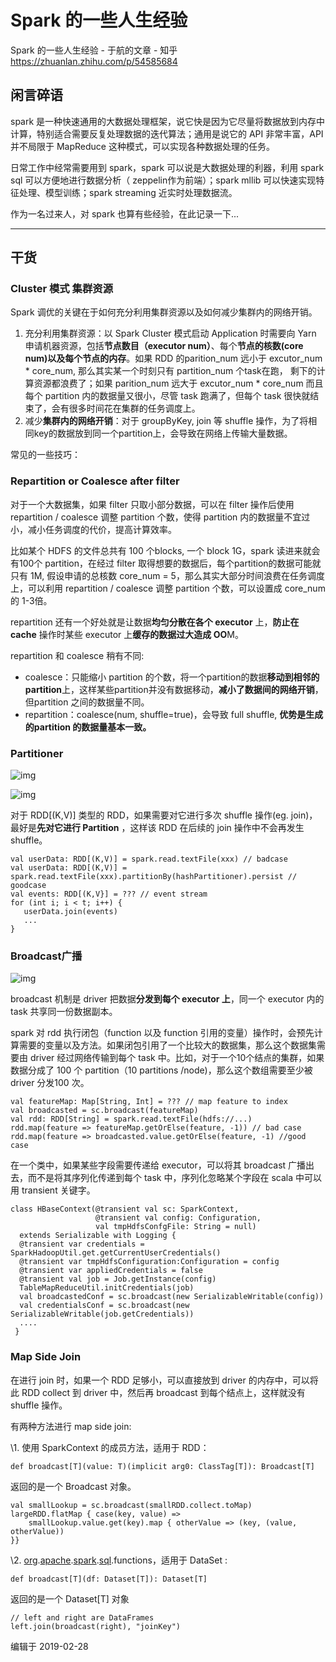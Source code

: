 # Spark 的一些人生经验

Spark 的一些人生经验 - 于航的文章 - 知乎
https://zhuanlan.zhihu.com/p/54585684



## 闲言碎语

spark 是一种快速通用的大数据处理框架，说它快是因为它尽量将数据放到内存中计算，特别适合需要反复处理数据的迭代算法；通用是说它的 API 非常丰富，API 并不局限于 MapReduce 这种模式，可以实现各种数据处理的任务。

日常工作中经常需要用到  spark，spark 可以说是大数据处理的利器，利用 spark sql 可以方便地进行数据分析（ zeppelin作为前端）；spark  mllib 可以快速实现特征处理、模型训练；spark streaming 近实时处理数据流。

作为一名过来人，对 spark 也算有些经验，在此记录一下...

------

## 干货

###  Cluster 模式 集群资源

Spark 调优的关键在于如何充分利用集群资源以及如何减少集群内的网络开销。

1. 充分利用集群资源：以  Spark Cluster 模式启动 Application 时需要向 Yarn 申请机器资源，包括**节点数目（executor  num）**、每个**节点的核数(core num)**以及每个节点的**内存**。如果 RDD 的parition_num 远小于 excutor_num *  core_num, 那么其实某一个时刻只有 partition_num 个task在跑， 剩下的计算资源都浪费了；如果 parition_num  远大于 excutor_num * core_num 而且每个 partition 内的数据量又很小，尽管 task 跑满了，但每个 task  很快就结束了，会有很多时间花在集群的任务调度上。
2. 减少**集群内的网络开销**：对于 groupByKey, join 等 shuffle 操作，为了将相同key的数据放到同一个partition上，会导致在网络上传输大量数据。

常见的一些技巧：

### **Repartition or Coalesce after filter**

对于一个大数据集，如果 filter 只取小部分数据，可以在 filter 操作后使用 repartition /  coalesce 调整 partition 个数，使得 partition 内的数据量不宜过小，减小任务调度的代价，提高计算效率。

比如某个  HDFS 的文件总共有 100 个blocks, 一个 block 1G，spark 读进来就会有100个 partition，在经过  filter 取得想要的数据后，每个partition的数据可能就只有 1M, 假设申请的总核数 core_num =  5，那么其实大部分时间浪费在任务调度上，可以利用 repartition / coalesce 调整 partition 个数，可以设置成  core_num 的 1-3倍。

repartition 还有一个好处就是让数据**均匀分散在各个 executor** 上，**防止在 cache** 操作时某些 executor 上**缓存的数据过大造成 OO**M。

repartition 和 coalesce 稍有不同:

- coalesce：只能缩小 partition 的个数，将一个partition的数据**移动到相邻的partition**上，这样某些partition并没有数据移动，**减小了数据间的网络开销**，但partition 之间的数据量不同。
- repartition：coalesce(num,  shuffle=true)，会导致 full  shuffle,  **优势是生成的partition 的数据量基本一致。**

### **Partitioner**



![img](assets/v2-f923cfc2023187fd0a18d1af07038e98_hd.jpg)



![img](assets/v2-2f51700ac5a2f536a168ecc793b2589d_hd.jpg)



对于 RDD[(K,V)] 类型的 RDD，如果需要对它进行多次 shuffle 操作(eg. join)，最好是**先对它进行 Partition** ，这样该 RDD 在后续的 join 操作中不会再发生 shuffle。

```text
val userData: RDD[(K,V)] = spark.read.textFile(xxx) // badcase
val userData: RDD[(K,V)] = spark.read.textFile(xxx).partitionBy(hashPartitioner).persist // goodcase
val events: RDD[(K,V}] = ??? // event stream
for (int i; i < t; i++) {
   userData.join(events)
   ...
}
```



### **Broadcast广播**

![img](assets/v2-4baab98044d9eb64ec86291263d739b2_hd.jpg)

broadcast 机制是 driver 把数据**分发到每个 executor 上**，同一个 executor 内的 task 共享同一份数据副本。

spark  对 rdd 执行闭包（function 以及 function  引用的变量）操作时，会预先计算需要的变量以及方法。如果闭包引用了一个比较大的数据集，那么这个数据集需要由 driver 经过网络传输到每个  task 中。比如，对于一个10个结点的集群，如果数据分成了 100 个 partition（10 partitions  /node)，那么这个数组需要至少被 driver 分发100 次。

```text
val featureMap: Map[String, Int] = ??? // map feature to index
val broadcasted = sc.broadcast(featureMap)
val rdd: RDD[String] = spark.read.textFile(hdfs://...)
rdd.map(feature => featureMap.getOrElse(feature, -1)) // bad case
rdd.map(feature => broadcasted.value.getOrElse(feature, -1) //good case
```

在一个类中，如果某些字段需要传递给 executor，可以将其 broadcast 广播出去，而不是将其序列化传递到每个 task 中，序列化忽略某个字段在 scala 中可以用 transient 关键字。

```text
class HBaseContext(@transient val sc: SparkContext, 
                   @transient val config: Configuration, 
                   val tmpHdfsConfgFile: String = null)
  extends Serializable with Logging {
  @transient var credentials = SparkHadoopUtil.get.getCurrentUserCredentials()
  @transient var tmpHdfsConfiguration:Configuration = config
  @transient var appliedCredentials = false
  @transient val job = Job.getInstance(config)
  TableMapReduceUtil.initCredentials(job)
  val broadcastedConf = sc.broadcast(new SerializableWritable(config))
  val credentialsConf = sc.broadcast(new SerializableWritable(job.getCredentials))
  ....
 }
```



### **Map Side Join**

在进行 join 时，如果一个 RDD 足够小，可以直接放到 driver 的内存中，可以将此 RDD collect  到 driver 中，然后再 broadcast 到每个结点上，这样就没有 shuffle 操作。

有两种方法进行 map side join:

\1.  使用 SparkContext 的成员方法，适用于 RDD：

```text
def broadcast[T](value: T)(implicit arg0: ClassTag[T]): Broadcast[T]
```

返回的是一个 Broadcast 对象。

```text
val smallLookup = sc.broadcast(smallRDD.collect.toMap) 	
largeRDD.flatMap { case(key, value) => 
    smallLookup.value.get(key).map { otherValue => (key, (value, otherValue))   	   
}}
```

\2.  [org](https://link.zhihu.com/?target=https%3A//spark.apache.org/docs/2.1.0/api/scala/org/package.html).[apache](https://link.zhihu.com/?target=https%3A//spark.apache.org/docs/2.1.0/api/scala/org/apache/package.html).[spark](https://link.zhihu.com/?target=https%3A//spark.apache.org/docs/2.1.0/api/scala/org/apache/spark/package.html).[sql](https://link.zhihu.com/?target=https%3A//spark.apache.org/docs/2.1.0/api/scala/org/apache/spark/sql/package.html).functions，适用于 DataSet :  

```text
def broadcast[T](df: Dataset[T]): Dataset[T]
```

返回的是一个 Dataset[T]  对象

```text
// left and right are DataFrames 
left.join(broadcast(right), "joinKey")
```





编辑于 2019-02-28

